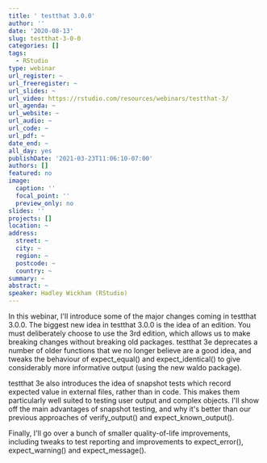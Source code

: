 ```yaml
---
title: ' testthat 3.0.0'
author: ''
date: '2020-08-13'
slug: testthat-3-0-0
categories: []
tags:
  - RStudio
type: webinar
url_register: ~
url_freeregister: ~
url_slides: ~
url_video: https://rstudio.com/resources/webinars/testthat-3/
url_agenda: ~
url_website: ~
url_audio: ~
url_code: ~
url_pdf: ~
date_end: ~
all_day: yes
publishDate: '2021-03-23T11:06:10-07:00'
authors: []
featured: no
image:
  caption: ''
  focal_point: ''
  preview_only: no
slides: ''
projects: []
location: ~
address:
  street: ~
  city: ~
  region: ~
  postcode: ~
  country: ~
summary: ~
abstract: ~
speaker: Hadley Wickham (RStudio)
---
```

<!--more-->
In this webinar, I'll introduce some of the major changes coming in testthat 3.0.0. The biggest new idea in testthat 3.0.0 is the idea of an edition. You must deliberately choose to use the 3rd edition, which allows us to make breaking changes without breaking old packages. testthat 3e deprecates a number of older functions that we no longer believe are a good idea, and tweaks the behaviour of expect_equal() and expect_identical() to give considerably more informative output (using the new waldo package).  

testthat 3e also introduces the idea of snapshot tests which record expected value in external files, rather than in code. This makes them particularly well suited to testing user output and complex objects. I'll show off the main advantages of snapshot testing, and why it's better than our previous approaches of verify_output() and expect_known_output().  

Finally, I'll go over a bunch of smaller quality-of-life improvements, including tweaks to test reporting and improvements to expect_error(), expect_warning() and expect_message().  